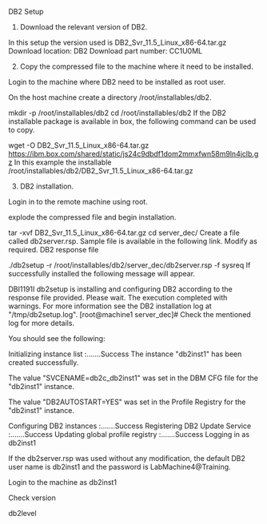 DB2 Setup
1. Download the relevant version of DB2.

In this setup the version used is DB2_Svr_11.5_Linux_x86-64.tar.gz
Download location:
DB2 Download
part number: CC1U0ML

2. Copy the compressed file to the machine where it need to be installed.

Login to the machine where DB2 need to be installed as root user.

On the host machine create a directory /root/installables/db2.

mkdir -p /root/installables/db2
cd /root/installables/db2
If the DB2 installable package is available in box, the following command can be used to copy.

wget -O DB2_Svr_11.5_Linux_x86-64.tar.gz https://ibm.box.com/shared/static/js24c9dbdf1dom2mmxfwn58m9ln4jclb.gz
In this example the installable /root/installables/db2/DB2_Svr_11.5_Linux_x86-64.tar.gz

3. DB2 installation.

Login in to the remote machine using root.

explode the compressed file and begin installation.

tar -xvf DB2_Svr_11.5_Linux_x86-64.tar.gz
cd server_dec/
Create a file called db2server.rsp. Sample file is available in the following link. Modify as required.
DB2 response file

./db2setup -r /root/installables/db2/server_dec/db2server.rsp -f sysreq
If successfully installed the following message will appear.

DBI1191I  db2setup is installing and configuring DB2 according to the
      response file provided. Please wait.
The execution completed with warnings.
For more information see the DB2 installation log at "/tmp/db2setup.log".
[root@machine1 server_dec]#
Check the mentioned log for more details.

You should see the following:

Initializing instance list :.......Success 
The instance "db2inst1" has been created successfully.

The value "SVCENAME=db2c_db2inst1" was set in the DBM CFG file for the
"db2inst1" instance.

The value "DB2AUTOSTART=YES" was set in the Profile Registry for the "db2inst1"
instance.

Configuring DB2 instances :.......Success 
Registering DB2 Update Service :.......Success 
Updating global profile registry :.......Success
Logging in as db2inst1

If the db2server.rsp was used without any modification, the default DB2 user name is db2inst1 and the password is LabMachine4@Training.

Login to the machine as db2inst1

Check version

db2level
